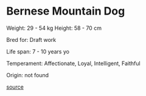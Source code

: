 # Bernese Mountain Dog

Weight: 29 - 54 kg
Height: 58 - 70 cm

Bred for: Draft work

Life span: 7 - 10 years yo

Temperament: Affectionate, Loyal, Intelligent, Faithful

Origin: not found

[source](https://api.thedogapi.com/v1/breeds/41)
